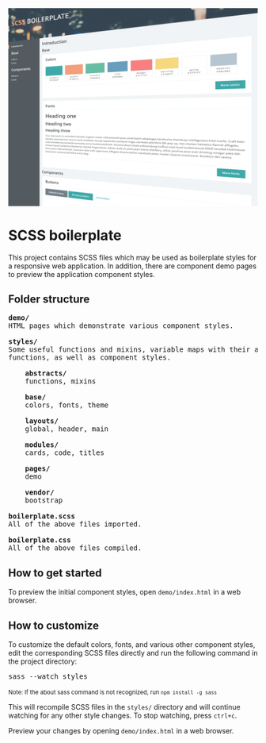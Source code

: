 <img src="images/screenshots/scss-boilerplate-1200.png" alt="" style="margin: 0 auto; max-width: 100%;" />


# SCSS boilerplate

This project contains SCSS files which may be used as boilerplate styles
for a responsive web application. In addition, there are component demo
pages to preview the application component styles.


## Folder structure

<pre>
<strong>demo/</strong>
HTML pages which demonstrate various component styles.

<strong>styles/</strong>
Some useful functions and mixins, variable maps with their accessor
functions, as well as component styles.

    <strong>abstracts/</strong>
    functions, mixins

    <strong>base/</strong>
    colors, fonts, theme

    <strong>layouts/</strong>
    global, header, main

    <strong>modules/</strong>
    cards, code, titles

    <strong>pages/</strong>
    demo

    <strong>vendor/</strong>
    bootstrap
    
<strong>boilerplate.scss</strong>
All of the above files imported.

<strong>boilerplate.css</strong>
All of the above files compiled.
</pre>


## How to get started

To preview the initial component styles, open
<code>demo/index.html</code> in a web browser.


## How to customize

To customize the default colors, fonts, and various other component
styles, edit the corresponding SCSS files directly and run the following
command in the project directory:

<pre>
sass --watch styles
</pre>

<small>Note: If the about sass command is not recognized, run
<code>npm install -g sass</code></small>

This will recompile SCSS files in the <code>styles/</code> directory and
will continue watching for any other style changes. To stop watching,
press <code>ctrl+c</code>.

Preview your changes by opening <code>demo/index.html</code> in a web
browser.
